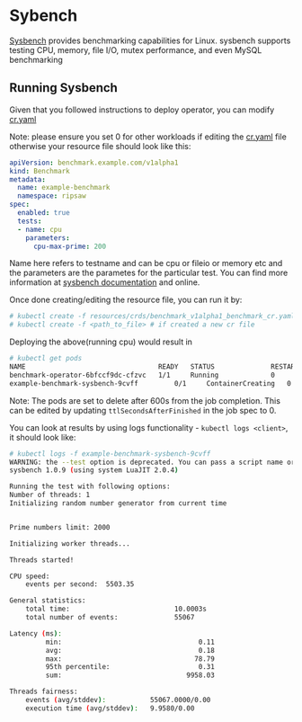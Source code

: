 # Sybench

[Sysbench](https://github.com/akopytov/sysbench) provides benchmarking capabilities for Linux. sysbench supports testing CPU, memory, file I/O, mutex performance, and even MySQL benchmarking

## Running Sysbench

Given that you followed instructions to deploy operator,
you can modify [cr.yaml](../resources/crds/benchmark_v1alpha1_benchmark_cr.yaml)

Note: please ensure you set 0 for other workloads if editing the
[cr.yaml](../resources/crds/benchmark_v1alpha1_benchmark_cr.yaml) file otherwise
your resource file should look like this:

```yaml
apiVersion: benchmark.example.com/v1alpha1
kind: Benchmark
metadata:
  name: example-benchmark
  namespace: ripsaw
spec:
  enabled: true
  tests:
  - name: cpu
    parameters:
      cpu-max-prime: 200
```

Name here refers to testname and can be cpu or fileio or memory etc and the parameters are the parametes for the particular test.
You can find more information at [sysbench documentation](https://github.com/akopytov/sysbench#general-syntax) and online.

Once done creating/editing the resource file, you can run it by:

```bash
# kubectl create -f resources/crds/benchmark_v1alpha1_benchmark_cr.yaml # if edited the original one
# kubectl create -f <path_to_file> # if created a new cr file
```

Deploying the above(running cpu) would result in

```bash
# kubectl get pods
NAME                                 READY   STATUS              RESTARTS   AGE
benchmark-operator-6bfccf9dc-cfzvc   1/1     Running             0          7m18s
example-benchmark-sysbench-9cvff         0/1     ContainerCreating   0          51s
```

Note: The pods are set to delete after 600s from the job completion. This can be
edited by updating `ttlSecondsAfterFinished` in the job spec to 0.

You can look at results by using logs functionality - `kubectl logs <client>`,
it should look like:

```bash
# kubectl logs -f example-benchmark-sysbench-9cvff
WARNING: the --test option is deprecated. You can pass a script name or path on the command line without any options.
sysbench 1.0.9 (using system LuaJIT 2.0.4)

Running the test with following options:
Number of threads: 1
Initializing random number generator from current time


Prime numbers limit: 2000

Initializing worker threads...

Threads started!

CPU speed:
    events per second:  5503.35

General statistics:
    total time:                          10.0003s
    total number of events:              55067

Latency (ms):
         min:                                  0.11
         avg:                                  0.18
         max:                                 78.79
         95th percentile:                      0.31
         sum:                               9958.03

Threads fairness:
    events (avg/stddev):           55067.0000/0.00
    execution time (avg/stddev):   9.9580/0.00
```
